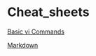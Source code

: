 # Cheat_sheets

[Basic vi Commands](http://www.cse.scu.edu/~yfang/coen11/vi-CheatSheet.pdf)

[Markdown](https://guides.github.com/pdfs/markdown-cheatsheet-online.pdf)
